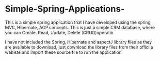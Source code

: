 # Simple-Spring-Applications-
This is a simple spring application that I have developed using the spring MVC, Hibernate, AOP concepts. This is just a simple CRM database, where you can Create, Read, Update, Delete (CRUD)operatio


I have not included the Spring, Hibernate and aspectJ library files as they are available to download, just download the library files from their officila webiste and import these source file to run the application
